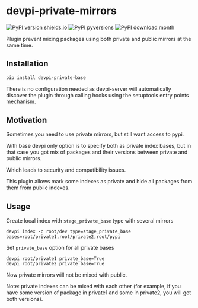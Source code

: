 # devpi-private-mirrors

[![PyPI version shields.io](https://img.shields.io/pypi/v/devpi-private-mirrors.svg)](https://pypi.python.org/pypi/devpi-private-mirrors/)
[![PyPI pyversions](https://img.shields.io/pypi/pyversions/devpi-private-mirrors.svg)](https://pypi.python.org/pypi/devpi-private-mirrors/)
[![PyPI download month](https://img.shields.io/pypi/dm/devpi-private-mirrors.svg)](https://pypi.python.org/pypi/devpi-private-mirrors/)

Plugin prevent mixing packages using both private and public mirrors at the same time.

## Installation

```sh
pip install devpi-private-base
```

There is no configuration needed as devpi-server will automatically discover the plugin
through calling hooks using the setuptools entry points mechanism.

## Motivation

Sometimes you need to use private mirrors, but still want access to pypi.

With base devpi only option is to specify both as private index bases,
but in that case you got mix of packages and their versions between
private and public mirrors.

Which leads to security and compatibility issues.

This plugin allows mark some indexes as private and hide all packages from them
from public indexes.

## Usage

Create local index with `stage_private_base` type with several mirrors

```
devpi index -c root/dev type=stage_private_base bases=root/private1,root/private2,root/pypi
```

Set `private_base` option for all private bases

```
devpi root/private1 private_base=True
devpi root/private2 private_base=True
```

Now private mirrors will not be mixed with public.

Note: private indexes can be mixed with each other (for example, if you have some version
of package in private1 and some in private2, you will get both versions).
